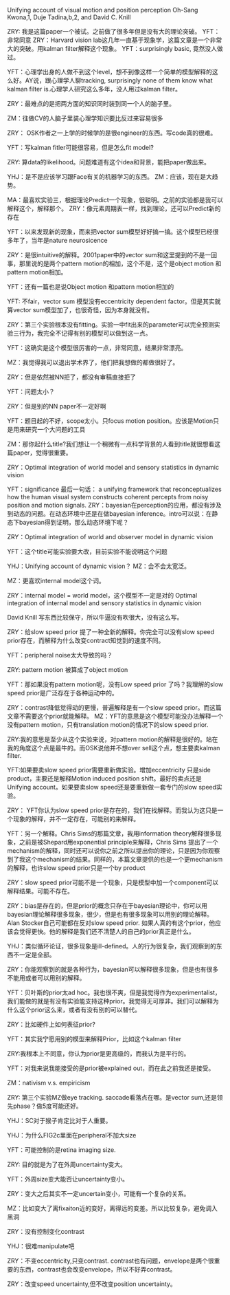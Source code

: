 Unifying account of visual motion and position perception
Oh-Sang Kwona,1, Duje Tadina,b,2, and David C. Knill

ZRY: 我是这篇paper一个被试。之前做了很多年但是没有大的理论突破。
YFT：非常同意
ZRY：Harvard vision lab这几年一直基于现象学，这篇文章是一个非常大的突破。用kalman filter解释这个现象。
YFT：surprisingly basic, 竟然没人做过。

YFT：心理学出身的人做不到这个level，想不到像这样一个简单的模型解释的这么好。AY说，跟心理学人聊tracking, surprisingly none of them know what kalman filter is.心理学人研究这么多年，没人用过kalman filter。

ZRY：最难点的是把两方面的知识同时装到同一个人的脑子里。

ZM：往做CV的人脑子里装心理学知识要比反过来容易很多

ZRY： OSK作者之一上学的时候学的是很engineer的东西。写code真的很难。

YFT：写kalman fitler可能很容易，但是怎么fit model?

ZRY: 算data的likelihood。问题难道有这个idea和背景，能把paper做出来。

YHJ：是不是应该学习跟Face有关的机器学习的东西。
ZM：应该，现在是大趋势。

MA：最喜欢实验三，根据理论Predict一个现象，很聪明。之前的实验都是我可以解释这个，解释那个。
ZRY：像元素周期表一样，找到理论，还可以Predict新的存在

YFT：以来发现新的现象，而来把vector sum模型好好搞一搞。这个模型已经很多年了，当年是nature neurosicence

ZRY：是很intuitive的解释。2001paper中的vector sum和这里提到的不是一回事，那里说的是两个pattern motion的相加，这个不是，这个是object motion 和pattern motion相加。

YFT：还有一篇也是说Object motion 和pattern motion相加的

YFT: 不fair，vector sum 模型没有eccentricity dependent factor。但是其实就算vector sum模型加了，也很奇怪，因为本身就没有。

ZRY：第三个实验根本没有fitting。实验一中fit出来的parameter可以完全预测实验三行为，我完全不记得有别的模型可以做到这一点。

YFT：这确实是这个模型很厉害的一点，非常同意，结果非常漂亮。

MZ：我觉得我可以退出学术界了，他们把我想做的都做很好了。

ZRY：但是依然被NN拒了，都没有审稿直接拒了

YFT：问题太小？

ZRY：但是别的NN paper不一定好啊

YFT：题目起的不好，scope太小。只focus motion position。应该是Motion只是用来研究一个大问题的工具

ZM：那你起什么title?我们想让一个稍微有一点科学背景的人看到title就很想看这篇paper，觉得很重要。

ZRY：Optimal integration of world model and sensory statistics in dynamic vision

YFT：significance 最后一句话：
a unifying framework that reconceptualizes how the human visual system constructs coherent percepts from noisy position and motion signals.
ZRY：bayesian在perception的应用，都没有涉及到动态的问题。在动态环境中还是在做bayesian inference。intro可以说：在静态下bayesian得到证明，那么动态环境下呢？

ZRY：Optimal integration of world and observer model in dynamic vision

YFT：这个title可能实验要大改，目前实验不能说明这个问题

YHJ：Unifying account of dynamic vision？
MZ：会不会太宽泛。

MZ：更喜欢internal model这个词。

ZRY：internal model = world model，这个模型不一定是对的
Optimal integration of internal model and sensory statistics in dynamic vision

David Knill 写东西比较保守，所以牛逼没有吹很大，没有这么写。


ZRY：给slow speed prior 提了一种全新的解释。你完全可以没有slow speed prior存在，而解释为什么改变contract知觉到的速度不同。

YFT：peripheral noise太大导致的吗？

ZRY: pattern motion 被算成了object motion

YFT：那如果没有pattern motion呢，没有Low speed prior 了吗？我理解的slow speed prior是广泛存在于各种运动中的。

ZRY：contrast降低觉得动的更慢，普遍解释是有一个slow speed prior。而这篇文章不需要这个prior就能解释。
MZ：YFT的意思是这个模型可能没办法解释一个没有pattern motion，只有translation motion的情况下的slow speed prior.

ZRY:我的意思是至少从这个实验来说，对pattern motion的解释是很好的。站在我的角度这个点是最牛的。而OSK说他并不想over sell这个点，想主要卖kalman filter.

YFT:如果要卖slow speed prior需要重新做实验。增加eccentricity 只是side product，主要还是解释Motion induced position shift。最好的卖点还是Unifying account。如果要卖slow speed还是要重新做一套专门的slow speed实验。

ZRY： YFT你认为slow speed prior是存在的，我们在找解释。而我认为这只是一个现象的解释，并不一定存在，可能别的来解释。

YFT：另一个解释。Chris Sims的那篇文章，我用information theory解释很多现象，之前是被Shepard用exponential principle来解释，Chris Sims 提出了一个mechanism的解释，同时还可以说你之前之所以提出你的理论，只是因为你观察到了我这个mechanism的结果。同样的，本篇文章提供的也是一个更mechanism的解释，也许slow speed prior只是一个by product

ZRY：slow speed prior可能不是一个现象，只是模型中加一个component可以解释结果。可能不存在。

ZRY：bias是存在的，但是prior的概念只存在于bayesian理论中，你可以用bayesian理论解释很多现象，很少，但是也有很多现象可以用别的理论解释。Alan Stocker自己可能都在反对slow speed prior. 如果人真的有这个prior，他应该会觉得更快。他的解释是我们还不清楚人的自己的prior真正是什么。

YHJ：类似循环论证，很多现象是ill-defined。人的行为很复杂，我们观察到的东西不一定是全部。

ZRY：你能观察到的就是各种行为，bayesian可以解释很多现象，但是也有很多不能用或者可以用别的解释。

YFT：贝叶斯的prior太ad hoc。我也很不爽，但是我觉得作为experimentalist，我们能做的就是有没有实验能支持这种prior。我觉得无可厚非。我们可以解释为什么这个prior这么来，或者有没有别的可以替代。

ZRY：比如硬件上如何表征prior?

YFT：其实我宁愿用别的模型来解释Prior，比如这个kalman filter

ZRY:我根本上不同意，你认为prior是更高级的，而我认为是平行的。

YFT：对我来说我能接受的是prior被explained out，而在此之前我还是接受。

ZM：nativism v.s. empiricism

ZRY: 第三个实验MZ做eye tracking. saccade看落点在哪。是vector sum,还是领先phase？做5度可能还好。

YHJ：SC对于猴子肯定比对于人重要。

YHJ：为什么FIG2c里面在peripheral不加大size

YFT：可能控制的是retina imaging size.

ZRY: 目的就是为了在外周uncertainty变大。

YFT：外周size变大能否让uncertainty变小。

ZRY：变大之后其实不一定uncertain变小，可能有一个复杂的关系。

MZ：比如变大了离fixaiton近的变好，离得远的变差。所以比较复杂，避免调入黑洞

ZRY：没有控制变化contrast

YHJ：很难manipulate吧

ZRY：不变eccentricity,只变contrast. contrast也有问题，envelope是两个很重要的东西，contrast也会改变envelope，所以不好弄contrast。

ZRY：改变speed uncertainty,但不改变position uncertainty。




